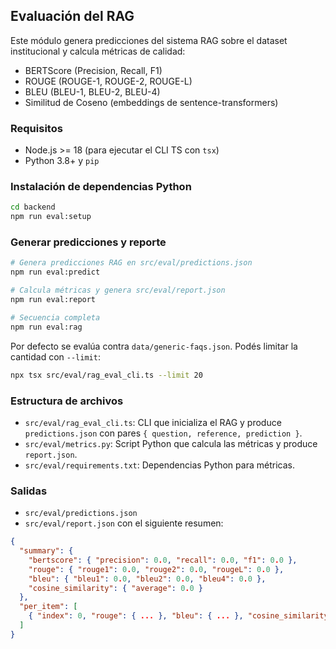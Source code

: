 ## Evaluación del RAG

Este módulo genera predicciones del sistema RAG sobre el dataset institucional y calcula métricas de calidad:

- BERTScore (Precision, Recall, F1)
- ROUGE (ROUGE-1, ROUGE-2, ROUGE-L)
- BLEU (BLEU-1, BLEU-2, BLEU-4)
- Similitud de Coseno (embeddings de sentence-transformers)

### Requisitos

- Node.js >= 18 (para ejecutar el CLI TS con `tsx`)
- Python 3.8+ y `pip`

### Instalación de dependencias Python

```bash
cd backend
npm run eval:setup
```

### Generar predicciones y reporte

```bash
# Genera predicciones RAG en src/eval/predictions.json
npm run eval:predict

# Calcula métricas y genera src/eval/report.json
npm run eval:report

# Secuencia completa
npm run eval:rag
```

Por defecto se evalúa contra `data/generic-faqs.json`. Podés limitar la cantidad con `--limit`:

```bash
npx tsx src/eval/rag_eval_cli.ts --limit 20
```

### Estructura de archivos

- `src/eval/rag_eval_cli.ts`: CLI que inicializa el RAG y produce `predictions.json` con pares `{ question, reference, prediction }`.
- `src/eval/metrics.py`: Script Python que calcula las métricas y produce `report.json`.
- `src/eval/requirements.txt`: Dependencias Python para métricas.

### Salidas

- `src/eval/predictions.json`
- `src/eval/report.json` con el siguiente resumen:

```json
{
  "summary": {
    "bertscore": { "precision": 0.0, "recall": 0.0, "f1": 0.0 },
    "rouge": { "rouge1": 0.0, "rouge2": 0.0, "rougeL": 0.0 },
    "bleu": { "bleu1": 0.0, "bleu2": 0.0, "bleu4": 0.0 },
    "cosine_similarity": { "average": 0.0 }
  },
  "per_item": [
    { "index": 0, "rouge": { ... }, "bleu": { ... }, "cosine_similarity": 0.0 }
  ]
}
```



